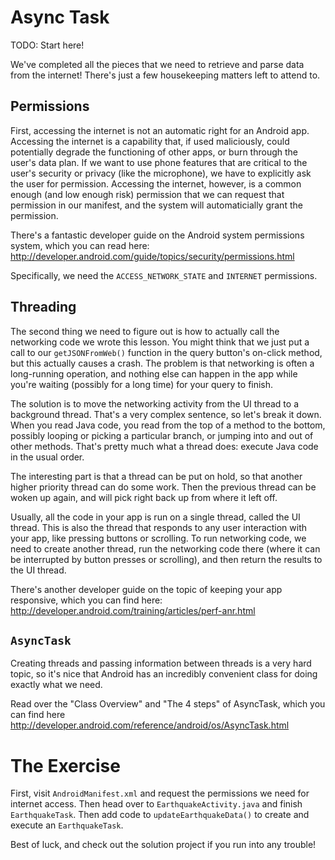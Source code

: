 # Async Task

TODO: Start here!

We've completed all the pieces that we need to retrieve and parse data from the internet! There's just a few housekeeping matters left to attend to.

## Permissions

First, accessing the internet is not an automatic right for an Android app. Accessing the internet is a capability that, if used maliciously, could potentially degrade the functioning of other apps, or burn through the user's data plan. If we want to use phone features that are critical to the user's security or privacy (like the microphone), we have to explicitly ask the user for permission. Accessing the internet, however, is a common enough (and low enough risk) permission that we can request that permission in our manifest, and the system will automaticially grant the permission.

There's a fantastic developer guide on the Android system permissions system, which you can read here: http://developer.android.com/guide/topics/security/permissions.html

Specifically, we need the `ACCESS_NETWORK_STATE` and `INTERNET` permissions.

## Threading

The second thing we need to figure out is how to actually call the networking code we wrote this lesson. You might think that we just put a call to our `getJSONFromWeb()` function in the query button's on-click method, but this actually causes a crash. The problem is that networking is often a long-running operation, and nothing else can happen in the app while you're waiting (possibly for a long time) for your query to finish.

The solution is to move the networking activity from the UI thread to a background thread. That's a very complex sentence, so let's break it down. When you read Java code, you read from the top of a method to the bottom, possibly looping or picking a particular branch, or jumping into and out of other methods. That's pretty much what a thread does: execute Java code in the usual order.

The interesting part is that a thread can be put on hold, so that another higher priority thread can do some work. Then the previous thread can be woken up again, and will pick right back up from where it left off.

Usually, all the code in your app is run on a single thread, called the UI thread. This is also the thread that responds to any user interaction with your app, like pressing buttons or scrolling. To run networking code, we need to create another thread, run the networking code there (where it can be interrupted by button presses or scrolling), and then return the results to the UI thread.

There's another developer guide on the topic of keeping your app responsive, which you can find here: http://developer.android.com/training/articles/perf-anr.html

## `AsyncTask`

Creating threads and passing information between threads is a very hard topic, so it's nice that Android has an incredibly convenient class for doing exactly what we need.
 
Read over the "Class Overview" and "The 4 steps" of AsyncTask, which you can find here http://developer.android.com/reference/android/os/AsyncTask.html

# The Exercise

First, visit `AndroidManifest.xml` and request the permissions we need for internet access. Then head over to `EarthquakeActivity.java` and finish `EarthquakeTask`. Then add code to `updateEarthquakeData()` to create and execute an `EarthquakeTask`.

Best of luck, and check out the solution project if you run into any trouble!



